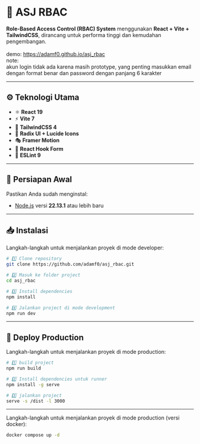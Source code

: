 # 🧱 ASJ RBAC

**Role-Based Access Control (RBAC) System** menggunakan **React + Vite + TailwindCSS**, dirancang untuk performa tinggi dan kemudahan pengembangan.  <br><br>
demo: https://adamf0.github.io/asj_rbac <br>
note: <br>
akun login tidak ada karena masih prototype, yang penting masukkan email dengan format benar dan password dengan panjang 6 karakter

---

## ⚙️ Teknologi Utama

- ⚛️ **React 19**  
- ⚡ **Vite 7**  
- 🎨 **TailwindCSS 4**  
- 🧩 **Radix UI + Lucide Icons**  
- 🎭 **Framer Motion**  
- 🧠 **React Hook Form**  
- 🧹 **ESLint 9**

---

## 🧰 Persiapan Awal

Pastikan Anda sudah menginstal:

- [Node.js](https://nodejs.org/) versi **22.13.1** atau lebih baru

---

## 📥 Instalasi

Langkah-langkah untuk menjalankan proyek di mode developer:

```bash
# 1️⃣ Clone repository
git clone https://github.com/adamf0/asj_rbac.git

# 2️⃣ Masuk ke folder project
cd asj_rbac

# 3️⃣ Install dependencies
npm install

# 4️⃣ Jalankan project di mode development
npm run dev
```

---

## 🚀 Deploy Production

Langkah-langkah untuk menjalankan proyek di mode production:

```bash
# 1️⃣ build project
npm run build

# 2️⃣ Install dependencies untuk runner
npm install -g serve

# 3️⃣ jalankan project
serve -s /dist -l 3000 
```

---

Langkah-langkah untuk menjalankan proyek di mode production (versi docker):

```bash
docker compose up -d
```